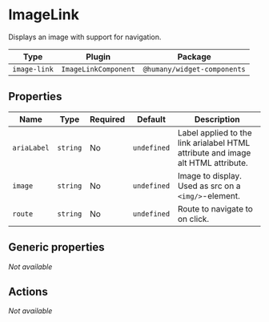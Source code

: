 # ImageLink

Displays an image with support for navigation.

| Type         | Plugin               | Package                     |
| ------------ | -------------------- | --------------------------- |
| `image-link` | `ImageLinkComponent` | `@humany/widget-components` |

## Properties

| Name        | Type     | Required | Default     | Description                                                                      |
| ----------- | -------- | -------- | ----------- | -------------------------------------------------------------------------------- |
| `ariaLabel` | `string` | No       | `undefined` | Label applied to the link arialabel HTML attribute and image alt HTML attribute. |
| `image`     | `string` | No       | `undefined` | Image to display. Used as src on a `<img/>`-element.                             |
| `route`     | `string` | No       | `undefined` | Route to navigate to on click.                                                   |

## Generic properties

_Not available_

## Actions

_Not available_
